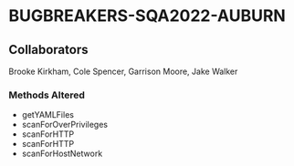 # BUGBREAKERS-SQA2022-AUBURN

## Collaborators
Brooke Kirkham, Cole Spencer, Garrison Moore, Jake Walker


### Methods Altered
- getYAMLFiles
- scanForOverPrivileges
- scanForHTTP
- scanForHTTP
- scanForHostNetwork






